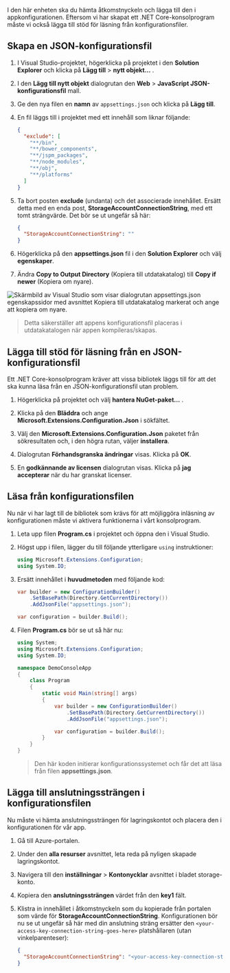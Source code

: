 I den här enheten ska du hämta åtkomstnyckeln och lägga till den i appkonfigurationen. Eftersom vi har skapat ett .NET Core-konsolprogram måste vi också lägga till stöd för läsning från konfigurationsfiler.

## <a name="create-a-json-configuration-file"></a>Skapa en JSON-konfigurationsfil

1. I Visual Studio-projektet, högerklicka på projektet i den **Solution Explorer** och klicka på **Lägg till** > **nytt objekt...** .

1. I den **Lägg till nytt objekt** dialogrutan den **Web** > **JavaScript JSON-konfigurationsfil** mall.
1. Ge den nya filen en **namn** av `appsettings.json` och klicka på **Lägg till**.

1. En fil läggs till i projektet med ett innehåll som liknar följande:

    ```json
    {
      "exclude": [
        "**/bin",
        "**/bower_components",
        "**/jspm_packages",
        "**/node_modules",
        "**/obj",
        "**/platforms"
      ]
    }
    ```

1. Ta bort posten **exclude** (undanta) och det associerade innehållet. Ersätt detta med en enda post, **StorageAccountConnectionString**, med ett tomt strängvärde. Det bör se ut ungefär så här:

    ```json
    {
      "StorageAccountConnectionString": ""
    }
    ```
1. Högerklicka på den **appsettings.json** fil i den **Solution Explorer** och välj **egenskaper**.

1. Ändra **Copy to Output Directory** (Kopiera till utdatakatalog) till **Copy if newer** (Kopiera om nyare).

  ![Skärmbild av Visual Studio som visar dialogrutan appsettings.json egenskapssidor med avsnittet Kopiera till utdatakatalog markerat och ange att kopiera om nyare.](..\media-draft\7-build-action.png)

  > Detta säkerställer att appens konfigurationsfil placeras i utdatakatalogen när appen kompileras/skapas.

## <a name="add-support-to-read-a-json-configuration-file"></a>Lägga till stöd för läsning från en JSON-konfigurationsfil

Ett .NET Core-konsolprogram kräver att vissa bibliotek läggs till för att det ska kunna läsa från en JSON-konfigurationsfil utan problem.

1. Högerklicka på projektet och välj **hantera NuGet-paket...** .

1. Klicka på den **Bläddra** och ange **Microsoft.Extensions.Configuration.Json** i sökfältet.

1. Välj den **Microsoft.Extensions.Configuration.Json** paketet från sökresultaten och, i den högra rutan, väljer **installera**.

1. Dialogrutan **Förhandsgranska ändringar** visas. Klicka på **OK**.

1. En **godkännande av licensen** dialogrutan visas. Klicka på **jag accepterar** när du har granskat licenser.

## <a name="read-from-the-configuration-file"></a>Läsa från konfigurationsfilen

Nu när vi har lagt till de bibliotek som krävs för att möjliggöra inläsning av konfigurationen måste vi aktivera funktionerna i vårt konsolprogram.

1. Leta upp filen **Program.cs** i projektet och öppna den i Visual Studio.

1. Högst upp i filen, lägger du till följande ytterligare `using` instruktioner:

    ```csharp
    using Microsoft.Extensions.Configuration;
    using System.IO;
    ```

1. Ersätt innehållet i **huvudmetoden** med följande kod:

    ```csharp
    var builder = new ConfigurationBuilder()
        .SetBasePath(Directory.GetCurrentDirectory())
        .AddJsonFile("appsettings.json");

    var configuration = builder.Build();
    ```

1. Filen **Program.cs** bör se ut så här nu:

    ```csharp
    using System;
    using Microsoft.Extensions.Configuration;
    using System.IO;

    namespace DemoConsoleApp
    {
        class Program
        {
            static void Main(string[] args)
            {
                var builder = new ConfigurationBuilder()
                    .SetBasePath(Directory.GetCurrentDirectory())
                    .AddJsonFile("appsettings.json");

                var configuration = builder.Build();
            }
        }
    }
    ```

    > Den här koden initierar konfigurationssystemet och får det att läsa från filen **appsettings.json**.

## <a name="add-your-connection-string-to-the-configuration-file"></a>Lägga till anslutningssträngen i konfigurationsfilen

Nu måste vi hämta anslutningssträngen för lagringskontot och placera den i konfigurationen för vår app.

1. Gå till Azure-portalen.

1. Under den **alla resurser** avsnittet, leta reda på nyligen skapade lagringskontot.

1. Navigera till den **inställningar** > **Kontonycklar** avsnittet i bladet storage-konto.

1. Kopiera den **anslutningssträngen** värdet från den **key1** fält.

1. Klistra in innehållet i åtkomstnyckeln som du kopierade från portalen som värde för **StorageAccountConnectionString**. Konfigurationen bör nu se ut ungefär så här med din anslutning sträng ersätter den `<your-access-key-connection-string-goes-here>` platshållaren (utan vinkelparenteser):

    ```json
    {
      "StorageAccountConnectionString": "<your-access-key-connection-string-goes-here>"
    }
    ```
